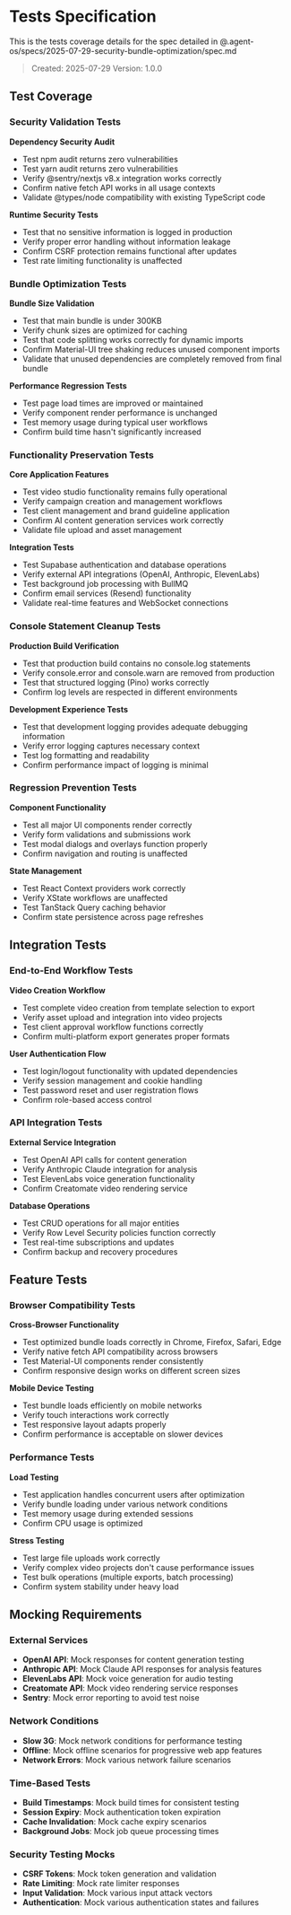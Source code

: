 # Tests Specification

This is the tests coverage details for the spec detailed in @.agent-os/specs/2025-07-29-security-bundle-optimization/spec.md

> Created: 2025-07-29
> Version: 1.0.0

## Test Coverage

### Security Validation Tests

**Dependency Security Audit**
- Test npm audit returns zero vulnerabilities
- Test yarn audit returns zero vulnerabilities  
- Verify @sentry/nextjs v8.x integration works correctly
- Confirm native fetch API works in all usage contexts
- Validate @types/node compatibility with existing TypeScript code

**Runtime Security Tests**
- Test that no sensitive information is logged in production
- Verify proper error handling without information leakage
- Confirm CSRF protection remains functional after updates
- Test rate limiting functionality is unaffected

### Bundle Optimization Tests

**Bundle Size Validation**
- Test that main bundle is under 300KB
- Verify chunk sizes are optimized for caching
- Test that code splitting works correctly for dynamic imports
- Confirm Material-UI tree shaking reduces unused component imports
- Validate that unused dependencies are completely removed from final bundle

**Performance Regression Tests**
- Test page load times are improved or maintained
- Verify component render performance is unchanged
- Test memory usage during typical user workflows
- Confirm build time hasn't significantly increased

### Functionality Preservation Tests

**Core Application Features**
- Test video studio functionality remains fully operational
- Verify campaign creation and management workflows
- Test client management and brand guideline application
- Confirm AI content generation services work correctly
- Validate file upload and asset management

**Integration Tests**
- Test Supabase authentication and database operations
- Verify external API integrations (OpenAI, Anthropic, ElevenLabs)
- Test background job processing with BullMQ
- Confirm email services (Resend) functionality
- Validate real-time features and WebSocket connections

### Console Statement Cleanup Tests

**Production Build Verification**
- Test that production build contains no console.log statements
- Verify console.error and console.warn are removed from production
- Test that structured logging (Pino) works correctly
- Confirm log levels are respected in different environments

**Development Experience Tests**
- Test that development logging provides adequate debugging information
- Verify error logging captures necessary context
- Test log formatting and readability
- Confirm performance impact of logging is minimal

### Regression Prevention Tests

**Component Functionality**
- Test all major UI components render correctly
- Verify form validations and submissions work
- Test modal dialogs and overlays function properly
- Confirm navigation and routing is unaffected

**State Management**
- Test React Context providers work correctly
- Verify XState workflows are unaffected
- Test TanStack Query caching behavior
- Confirm state persistence across page refreshes

## Integration Tests

### End-to-End Workflow Tests

**Video Creation Workflow**
- Test complete video creation from template selection to export
- Verify asset upload and integration into video projects
- Test client approval workflow functions correctly
- Confirm multi-platform export generates proper formats

**User Authentication Flow**
- Test login/logout functionality with updated dependencies
- Verify session management and cookie handling
- Test password reset and user registration flows
- Confirm role-based access control

### API Integration Tests

**External Service Integration**
- Test OpenAI API calls for content generation
- Verify Anthropic Claude integration for analysis
- Test ElevenLabs voice generation functionality
- Confirm Creatomate video rendering service

**Database Operations**
- Test CRUD operations for all major entities
- Verify Row Level Security policies function correctly
- Test real-time subscriptions and updates
- Confirm backup and recovery procedures

## Feature Tests

### Browser Compatibility Tests

**Cross-Browser Functionality**
- Test optimized bundle loads correctly in Chrome, Firefox, Safari, Edge
- Verify native fetch API compatibility across browsers
- Test Material-UI components render consistently
- Confirm responsive design works on different screen sizes

**Mobile Device Testing**
- Test bundle loads efficiently on mobile networks
- Verify touch interactions work correctly
- Test responsive layout adapts properly
- Confirm performance is acceptable on slower devices

### Performance Tests

**Load Testing**
- Test application handles concurrent users after optimization
- Verify bundle loading under various network conditions
- Test memory usage during extended sessions
- Confirm CPU usage is optimized

**Stress Testing**
- Test large file uploads work correctly
- Verify complex video projects don't cause performance issues
- Test bulk operations (multiple exports, batch processing)
- Confirm system stability under heavy load

## Mocking Requirements

### External Services
- **OpenAI API**: Mock responses for content generation testing
- **Anthropic API**: Mock Claude API responses for analysis features
- **ElevenLabs API**: Mock voice generation for audio testing
- **Creatomate API**: Mock video rendering service responses
- **Sentry**: Mock error reporting to avoid test noise

### Network Conditions
- **Slow 3G**: Mock network conditions for performance testing
- **Offline**: Mock offline scenarios for progressive web app features
- **Network Errors**: Mock various network failure scenarios

### Time-Based Tests
- **Build Timestamps**: Mock build times for consistent testing
- **Session Expiry**: Mock authentication token expiration
- **Cache Invalidation**: Mock cache expiry scenarios
- **Background Jobs**: Mock job queue processing times

### Security Testing Mocks
- **CSRF Tokens**: Mock token generation and validation
- **Rate Limiting**: Mock rate limiter responses
- **Input Validation**: Mock various input attack vectors
- **Authentication**: Mock various authentication states and failures